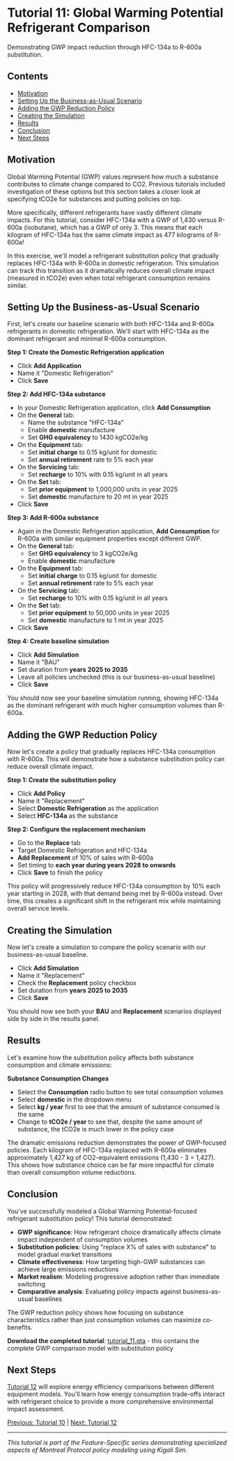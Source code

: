 # Tutorial 11: Global Warming Potential Refrigerant Comparison

Demonstrating GWP impact reduction through HFC-134a to R-600a substitution.

## Contents

- [Motivation](#motivation)
- [Setting Up the Business-as-Usual Scenario](#setting-up-the-business-as-usual-scenario)
- [Adding the GWP Reduction Policy](#adding-the-gwp-reduction-policy)
- [Creating the Simulation](#creating-the-simulation)
- [Results](#results)
- [Conclusion](#conclusion)
- [Next Steps](#next-steps)

## Motivation

Global Warming Potential (GWP) values represent how much a substance contributes to climate change compared to CO2. Previous tutorials included investigation of these options but this section takes a closer look at specifying tCO2e for substances and putting policies on top.

More specifically, different refrigerants have vastly different climate impacts. For this tutorial, consider HFC-134a with a GWP of 1,430 versus R-600a (isobutane), which has a GWP of only 3. This means that each kilogram of HFC-134a has the same climate impact as 477 kilograms of R-600a!

In this exercise, we'll model a refrigerant substitution policy that gradually replaces HFC-134a with R-600a in domestic refrigeration. This simulation can track this transition as it dramatically reduces overall climate impact (measured in tCO2e) even when total refrigerant consumption remains similar.

## Setting Up the Business-as-Usual Scenario

First, let's create our baseline scenario with both HFC-134a and R-600a refrigerants in domestic refrigeration. We'll start with HFC-134a as the dominant refrigerant and minimal R-600a consumption.

**Step 1: Create the Domestic Refrigeration application**
- Click **Add Application**
- Name it "Domestic Refrigeration"
- Click **Save**

**Step 2: Add HFC-134a substance**
- In your Domestic Refrigeration application, click **Add Consumption**
- On the **General** tab:
  - Name the substance "HFC-134a"
  - Enable **domestic** manufacture
  - Set **GHG equivalency** to 1430 kgCO2e/kg
- On the **Equipment** tab:
  - Set **initial charge** to 0.15 kg/unit for domestic
  - Set **annual retirement** rate to 5% each year
- On the **Servicing** tab:
  - Set **recharge** to 10% with 0.15 kg/unit in all years
- On the **Set** tab:
  - Set **prior equipment** to 1,000,000 units in year 2025
  - Set **domestic** manufacture to 20 mt in year 2025
- Click **Save**

**Step 3: Add R-600a substance**
- Again in the Domestic Refrigeration application, **Add Consumption** for R-600a with similar equipment properties except different GWP.
- On the **General** tab:
  - Set **GHG equivalency** to 3 kgCO2e/kg
  - Enable **domestic** manufacture
- On the **Equipment** tab:
  - Set **initial charge** to 0.15 kg/unit for domestic
  - Set **annual retirement** rate to 5% each year
- On the **Servicing** tab:
  - Set **recharge** to 10% with 0.15 kg/unit in all years
- On the **Set** tab:
  - Set **prior equipment** to 50,000 units in year 2025
  - Set **domestic** manufacture to 1 mt in year 2025
- Click **Save**

**Step 4: Create baseline simulation**
- Click **Add Simulation**
- Name it "BAU"
- Set duration from **years 2025 to 2035**
- Leave all policies unchecked (this is our business-as-usual baseline)
- Click **Save**

You should now see your baseline simulation running, showing HFC-134a as the dominant refrigerant with much higher consumption volumes than R-600a.

## Adding the GWP Reduction Policy

Now let's create a policy that gradually replaces HFC-134a consumption with R-600a. This will demonstrate how a substance substitution policy can reduce overall climate impact.

**Step 1: Create the substitution policy**
- Click **Add Policy**
- Name it "Replacement"
- Select **Domestic Refrigeration** as the application
- Select **HFC-134a** as the substance

**Step 2: Configure the replacement mechanism**
- Go to the **Replace** tab
- Target Domestic Refrigeration and HFC-134a
- **Add Replacement** of 10% of sales with R-600a
- Set timing to **each year during years 2028 to onwards**
- Click **Save** to finish the policy

This policy will progressively reduce HFC-134a consumption by 10% each year starting in 2028, with that demand being met by R-600a instead. Over time, this creates a significant shift in the refrigerant mix while maintaining overall service levels.

## Creating the Simulation

Now let's create a simulation to compare the policy scenario with our business-as-usual baseline.

- Click **Add Simulation**
- Name it "Replacement"
- Check the **Replacement** policy checkbox
- Set duration from **years 2025 to 2035**
- Click **Save**

You should now see both your **BAU** and **Replacement** scenarios displayed side by side in the results panel.

## Results

Let's examine how the substitution policy affects both substance consumption and climate emissions:

**Substance Consumption Changes**
- Select the **Consumption** radio button to see total consumption volumes
- Select **domestic** in the dropdown menu
- Select **kg / year** first to see that the amount of substance consumed is the same
- Change to **tCO2e / year** to see that, despite the same amount of substance, the tCO2e is much lower in the policy case

The dramatic emissions reduction demonstrates the power of GWP-focused policies. Each kilogram of HFC-134a replaced with R-600a eliminates approximately 1,427 kg of CO2-equivalent emissions (1,430 - 3 = 1,427). This shows how substance choice can be far more impactful for climate than overall consumption volume reductions.

## Conclusion

You've successfully modeled a Global Warming Potential-focused refrigerant substitution policy! This tutorial demonstrated:

- **GWP significance**: How refrigerant choice dramatically affects climate impact independent of consumption volumes
- **Substitution policies**: Using "replace X% of sales with substance" to model gradual market transitions
- **Climate effectiveness**: How targeting high-GWP substances can achieve large emissions reductions
- **Market realism**: Modeling progressive adoption rather than immediate switching
- **Comparative analysis**: Evaluating policy impacts against business-as-usual baselines

The GWP reduction policy shows how focusing on substance characteristics rather than just consumption volumes can maximize co-benefits.

**Download the completed tutorial**: [tutorial_11.qta](tutorial_11.qta) - this contains the complete GWP comparison model with substitution policy

## Next Steps

[Tutorial 12](/guide/tutorial_12.html) will explore energy efficiency comparisons between different equipment models. You'll learn how energy consumption trade-offs interact with refrigerant choice to provide a more comprehensive environmental impact assessment.

[Previous: Tutorial 10](/guide/tutorial_10.html) | [Next: Tutorial 12](/guide/tutorial_12.html)

---

_This tutorial is part of the Feature-Specific series demonstrating specialized aspects of Montreal Protocol policy modeling using Kigali Sim._
